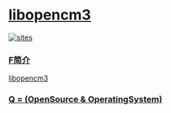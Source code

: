 ﻿# [libopencm3](https://github.com/OS-Q/libopencm3)

[![sites](http://182.61.61.133/link/resources/OSQ.png)](http://www.OS-Q.com)

### [F简介](https://github.com/OS-Q/libopencm3/wiki)

[libopencm3](https://github.com/OS-Q/libopencm3)

### [Q = (OpenSource & OperatingSystem) ](http://www.OS-Q.com)
